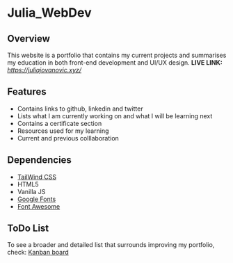 # Julia_WebDev

## Overview

This website is a portfolio that contains my current projects and summarises my education in both front-end development and UI/UX design.
**LIVE LINK:**  *https://juliajovanovic.xyz/*

## Features

- Contains links to github, linkedin and twitter
- Lists what I am currently working on and what I will be learning next
- Contains a certificate section
- Resources used for my learning 
- Current and previous colllaboration

## Dependencies 

- [TailWind CSS](https://tailwindcss.com/)
- HTML5 
- Vanilla JS
- [Google Fonts](https://fonts.google.com/)
- [Font Awesome](https://fontawesome.com/)

## ToDo List

To see a broader and detailed list that surrounds improving my portfolio, check:
[Kanban board](https://github.com/users/j-explorer/projects/2)
